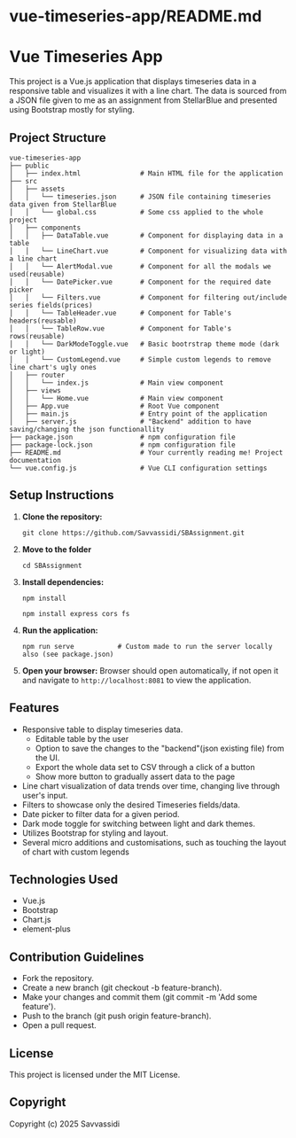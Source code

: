 # vue-timeseries-app/README.md

# Vue Timeseries App

This project is a Vue.js application that displays timeseries data in a responsive table and visualizes it with a line chart. The data is sourced from a JSON file given to me as an assignment from StellarBlue and presented using Bootstrap mostly for styling.

## Project Structure

```
vue-timeseries-app
├── public
│   ├── index.html               # Main HTML file for the application
├── src
│   ├── assets
│   │   └── timeseries.json      # JSON file containing timeseries data given from StellarBlue
│   │   └── global.css           # Some css applied to the whole project
│   ├── components
│   │   ├── DataTable.vue        # Component for displaying data in a table
│   │   └── LineChart.vue        # Component for visualizing data with a line chart
│   │   └── AlertModal.vue       # Component for all the modals we used(reusable)
│   │   └── DatePicker.vue       # Component for the required date picker
│   │   └── Filters.vue          # Component for filtering out/include series fields(prices)
│   │   └── TableHeader.vue      # Component for Table's headers(reusable)
│   │   └── TableRow.vue         # Component for Table's rows(reusable)
│   │   └── DarkModeToggle.vue   # Basic bootrstrap theme mode (dark or light)
│   │   └── CustomLegend.vue     # Simple custom legends to remove line chart's ugly ones
│   ├── router
│   │   └── index.js             # Main view component
│   ├── views
│   │   └── Home.vue             # Main view component
│   ├── App.vue                  # Root Vue component
│   ├── main.js                  # Entry point of the application
│   ├── server.js                # "Backend" addition to have saving/changing the json functionallity
├── package.json                 # npm configuration file
├── package-lock.json            # npm configuration file
├── README.md                    # Your currently reading me! Project documentation
└── vue.config.js                # Vue CLI configuration settings
```

## Setup Instructions

1. **Clone the repository:**
   ```
   git clone https://github.com/Savvassidi/SBAssignment.git

   ```

2. **Move to the folder**
   ```
   cd SBAssignment
   ```

3. **Install dependencies:**
   ```
   npm install
   ```
   ```
   npm install express cors fs
   ```

4. **Run the application:**
   ```
   npm run serve           # Custom made to run the server locally also (see package.json)
   ```

5. **Open your browser:**
   Browser should open automatically, if not open it and navigate to `http://localhost:8081` to view the application.

## Features

- Responsive table to display timeseries data.
   - Editable table by the user
   - Option to save the changes to the "backend"(json existing file) from the UI.
   - Export the whole data set to CSV through a click of a button
   - Show more button to gradually assert data to the page
- Line chart visualization of data trends over time, changing live through user's input.
- Filters to showcase only the desired Timeseries fields/data.
- Date picker to filter data for a given period.
- Dark mode toggle for switching between light and dark themes.
- Utilizes Bootstrap for styling and layout.
- Several micro additions and customisations, such as touching the layout of chart with custom legends

## Technologies Used

- Vue.js
- Bootstrap
- Chart.js
- element-plus

## Contribution Guidelines
- Fork the repository.
- Create a new branch (git checkout -b feature-branch).
- Make your changes and commit them (git commit -m 'Add some feature').
- Push to the branch (git push origin feature-branch).
- Open a pull request.

## License

This project is licensed under the MIT License.

## Copyright

Copyright (c) 2025 Savvassidi